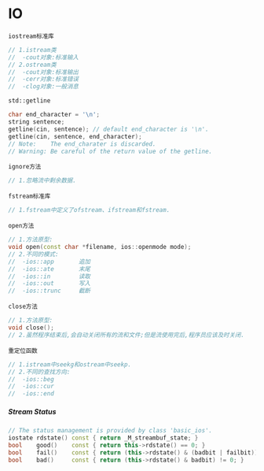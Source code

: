 # IO

`iostream标准库`

```cpp
// 1.istream类
//	-cout对象:标准输入
// 2.ostream类
//	-cout对象:标准输出
//	-cerr对象:标准错误
//	-clog对象:一般消息
```

`std::getline`

```cpp
char end_character = '\n';
string sentence;
getline(cin, sentence); // default end_character is '\n'.
getline(cin, sentence, end_character);
// Note:    The end_charater is discarded.
// Warning: Be careful of the return value of the getline.
```

`ignore方法`

```cpp
// 1.忽略流中剩余数据.
```

`fstream标准库`

```cpp
// 1.fstream中定义了ofstream、ifstream和fstream.
```

`open方法`

```cpp
// 1.方法原型:
void open(const char *filename, ios::openmode mode);
// 2.不同的模式:
//	-ios::app       追加
//  -ios::ate       末尾
//  -ios::in        读取
//  -ios::out       写入
//  -ios::trunc     截断
```

`close方法`

```cpp
// 1.方法原型:
void close();
// 2.虽然程序结束后,会自动关闭所有的流和文件;但是流使用完后,程序员应该及时关闭.
```

`重定位函数`

```cpp
// 1.istream中seekg和ostream中seekp.
// 2.不同的查找方向:
//	-ios::beg
//	-ios::cur
//	-ios::end
```

##### Stream Status

```cpp
// The status management is provided by class 'basic_ios'.
iostate rdstate() const { return _M_streambuf_state; }
bool    good()    const { return this->rdstate() == 0; }
bool    fail()    const { return (this->rdstate() & (badbit | failbit)) != 0; }
bool    bad()     const { return (this->rdstate() & badbit) != 0; }
```

